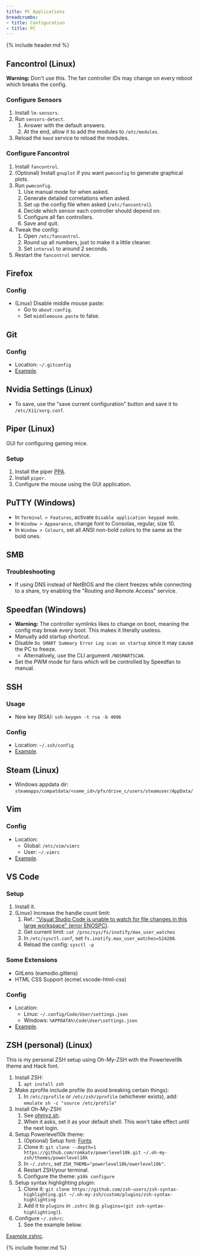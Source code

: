 ```yaml
---
title: PC Applications
breadcrumbs:
- title: Configuration
- title: PC
---
```

{% include header.md %}

## Fancontrol (Linux)

**Warning:** Don't use this. The fan controller IDs may change on every reboot which breaks the config.

### Configure Sensors

1. Install `lm-sensors`.
1. Run `sensors-detect`.
    1. Answer with the default answers.
    1. At the end, allow it to add the modules to `/etc/modules`.
1. Reload the `kmod` service to reload the modules.

### Configure Fancontrol

1. Install `fancontrol`.
1. (Optional) Install `gnuplot` if you want `pwmconfig` to generate graphical plots.
1. Run `pwmconfig`.
    1. Use manual mode for when asked.
    1. Generate detailed correlations when asked.
    1. Set up the config file when asked (`/etc/fancontrol`).
    1. Decide which sensor each controller should depend on.
    1. Configure all fan controllers.
    1. Save and quit.
1. Tweak the config:
    1. Open `/etc/fancontrol`.
    1. Round up all numbers, just to make it a little cleaner.
    1. Set `interval` to around 2 seconds.
1. Restart the `fancontrol` service.

## Firefox

### Config

- (Linux) Disable middle mouse paste:
    - Go to `about:config`.
    - Set `middlemouse.paste` to false.

## Git

### Config

- Location: `~/.gitconfig`
- [Example](https://github.com/HON95/configs/blob/master/pc/common/gitconfig).

## Nvidia Settings (Linux)

- To save, use the "save current configuration" button and save it to `/etc/X11/xorg.conf`.

## Piper (Linux)

GUI for configuring gaming mice.

### Setup

1. Install the piper [PPA](https://launchpad.net/~libratbag-piper/+archive/ubuntu/piper-libratbag-git).
1. Install `piper`.
1. Configure the mouse using the GUI application.

## PuTTY (Windows)

- In `Terminal > Features`, activate `Disable application keypad mode`.
- In `Window > Appearance`, change font to Consolas, regular, size 10.
- In `Window > Colours`, set all ANSI non-bold colors to the same as the bold ones.

## SMB

### Troubleshooting

- If using DNS instead of NetBIOS and the client freezes while connecting to a share, try enabling the "Routing and Remote Access" service.

## Speedfan (Windows)

- **Warning:** The controller symlinks likes to change on boot, meaning the config may break every boot. This makes it literally useless.
- Manually add startup shortcut.
- Disable `Do SMART Summary Error Log scan on startup` since it may cause the PC to freeze.
  - Alternatively, use the CLI argument `/NOSMARTSCAN`.
- Set the PWM mode for fans which will be controlled by Speedfan to manual.

## SSH

### Usage

- New key (RSA): `ssh-keygen -t rsa -b 4096`

### Config

- Location: `~/.ssh/config`
- [Example](https://github.com/HON95/configs/blob/master/pc/common/ssh_config).

## Steam (Linux)

- Windows appdata dir: `steamapps/compatdata/<some_id>/pfx/drive_c/users/steamuser/AppData/`

## Vim

### Config
- Location:
    - Global: `/etc/vim/vimrc`
    - User: `~/.vimrc`
- [Example](https://github.com/HON95/configs/blob/master/pc/common/vimrc).

## VS Code

### Setup

1. Install it.
1. (Linux) Increase the handle count limit:
    1. Ref.: ["Visual Studio Code is unable to watch for file changes in this large workspace" (error ENOSPC)](https://code.visualstudio.com/docs/setup/linux#_visual-studio-code-is-unable-to-watch-for-file-changes-in-this-large-workspace-error-enospc).
    1. Get current limit: `cat /proc/sys/fs/inotify/max_user_watches`
    1. In `/etc/sysctl.conf`, set `fs.inotify.max_user_watches=524288`.
    1. Reload the config: `sysctl -p`

### Some Extensions

- GitLens (eamodio.gitlens)
- HTML CSS Support (ecmel.vscode-html-css)

### Config

- Location:
    - Linux: `~/.config/Code/User/settings.json`
    - Windows: `%APPDATA%\Code\User\settings.json`
- [Example](https://github.com/HON95/configs/blob/master/pc/common/vscode_settings.json).

## ZSH (personal) (Linux)

This is my personal ZSH setup using Oh-My-ZSH with the Powerlevel9k theme and Hack font.

1. Install ZSH:
    1. `apt install zsh`
1. Make zprofile include profile (to avoid breaking certain things):
    1. In `/etc/zprofile` or `/etc/zsh/zprofile` (whichever exists), add: `emulate sh -c "source /etc/profile"`
1. Install Oh-My-ZSH:
    1. See [ohmyz.sh](https://ohmyz.sh/).
    1. When it asks, set it as your default shell. This won't take effect until the next login.
1. Setup Powerlevel10k theme:
    1. (Optional) Setup font: [Fonts](https://github.com/romkatv/powerlevel10k#fonts)
    1. Clone it: `git clone --depth=1 https://github.com/romkatv/powerlevel10k.git ~/.oh-my-zsh/themes/powerlevel10k`
    1. In `~/.zshrc`, set `ZSH_THEME="powerlevel10k/owerlevel10k"`.
    1. Restart ZSH/your terminal.
    1. Configure the theme: `p10k configure`
1. Setup syntax highlighting plugin:
    1. Clone it: `git clone https://github.com/zsh-users/zsh-syntax-highlighting.git ~/.oh-my-zsh/custom/plugins/zsh-syntax-highlighting`
    1. Add it to `plugins` in `.zshrc` (e.g. `plugins=(git zsh-syntax-highlighting)`).
1. Configure `~/.zshrc`:
    1. See the example below.

[Example zshrc](https://github.com/HON95/configs/blob/master/pc/common/zshrc).

{% include footer.md %}

